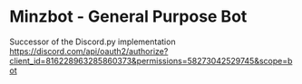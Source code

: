 # Minzbot - General Purpose Bot
Successor of the Discord.py implementation  
https://discord.com/api/oauth2/authorize?client_id=816228963285860373&permissions=58273042529745&scope=bot